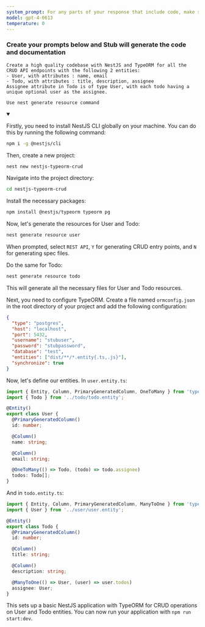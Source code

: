 ```yaml
---
system_prompt: For any parts of your response that include code, make sure to include the filename along with the backtick and the code snippets. For any environment variables, use stubuser and stubpassword as the login. For any commands, auto confirm any prompts on stdin. 
model: gpt-4-0613
temperature: 0
---
```




### Create your prompts below and Stub will generate the code and documentation


```stub
Create a high quality codebase with NestJS and TypeORM for all the CRUD API endpoints with the following 2 entities:
- User, with attributes : name, email
- Todo, with attributes : title, description, assignee
Assignee attribute in Todo is of type User, with each todo having a unique optional user as the assignee.

Use nest generate resource command
```

<details open id="f1e0308aac77c15b6b2047d2dc87a840">
<summary></summary>

Firstly, you need to install NestJS CLI globally on your machine. You can do this by running the following command:

```bash
npm i -g @nestjs/cli
```

Then, create a new project:

```bash
nest new nestjs-typeorm-crud
```

Navigate into the project directory:

```bash
cd nestjs-typeorm-crud
```

Install the necessary packages:

```bash
npm install @nestjs/typeorm typeorm pg
```

Now, let's generate the resources for User and Todo:

```bash
nest generate resource user
```

When prompted, select `REST API`, `Y` for generating CRUD entry points, and `N` for generating spec files.

Do the same for Todo:

```bash
nest generate resource todo
```

This will generate all the necessary files for User and Todo resources.

Next, you need to configure TypeORM. Create a file named `ormconfig.json` in the root directory of your project and add the following configuration:

```json
{
  "type": "postgres",
  "host": "localhost",
  "port": 5432,
  "username": "stubuser",
  "password": "stubpassword",
  "database": "test",
  "entities": ["dist/**/*.entity{.ts,.js}"],
  "synchronize": true
}
```

Now, let's define our entities. In `user.entity.ts`:

```typescript
import { Entity, Column, PrimaryGeneratedColumn, OneToMany } from 'typeorm';
import { Todo } from '../todo/todo.entity';

@Entity()
export class User {
  @PrimaryGeneratedColumn()
  id: number;

  @Column()
  name: string;

  @Column()
  email: string;

  @OneToMany(() => Todo, (todo) => todo.assignee)
  todos: Todo[];
}
```

And in `todo.entity.ts`:

```typescript
import { Entity, Column, PrimaryGeneratedColumn, ManyToOne } from 'typeorm';
import { User } from '../user/user.entity';

@Entity()
export class Todo {
  @PrimaryGeneratedColumn()
  id: number;

  @Column()
  title: string;

  @Column()
  description: string;

  @ManyToOne(() => User, (user) => user.todos)
  assignee: User;
}
```

This sets up a basic NestJS application with TypeORM for CRUD operations on User and Todo entities. You can now run your application with `npm run start:dev`.
</details>

